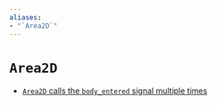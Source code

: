 ```yaml
---
aliases:
- "`Area2D`"
---
```


# `Area2D`

- [`Area2D` calls the `body_entered` signal multiple times](notes/godot-area2d-duplicate-body-entered-signal.md)
